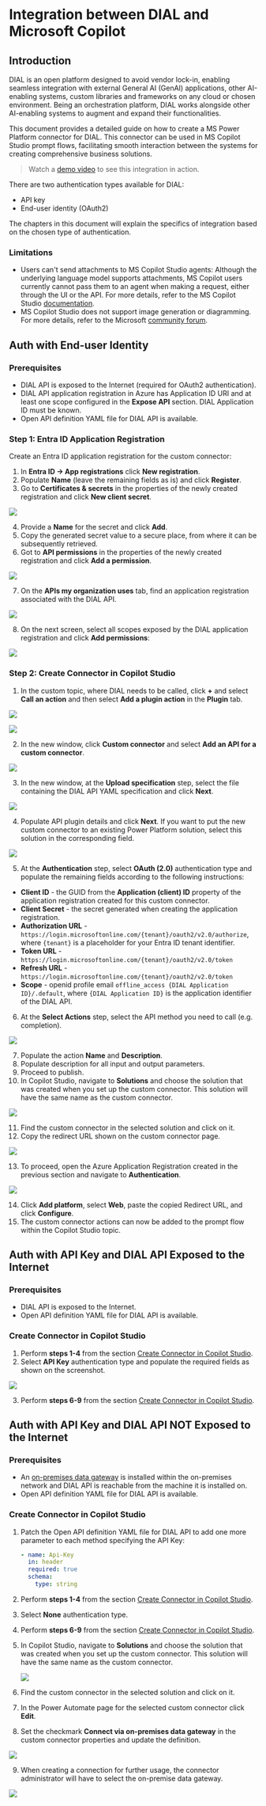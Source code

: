 # Integration between DIAL and Microsoft Copilot

## Introduction

DIAL is an open platform designed to avoid vendor lock-in, enabling seamless integration with external General AI (GenAI) applications, other AI-enabling systems, custom libraries and frameworks on any cloud or chosen environment. Being an orchestration platform, DIAL works alongside other AI-enabling systems to augment and expand their functionalities.

This document provides a detailed guide on how to create a MS Power Platform connector for DIAL. This connector can be used in MS Copilot Studio prompt flows, facilitating smooth interaction between the systems for creating comprehensive business solutions.

> Watch a [demo video](/docs/video%20demos/3.Developers/Integrations/13.dial-copilot.md) to see this integration in action.

There are two authentication types available for DIAL:

* API key
* End-user identity (OAuth2)

The chapters in this document will explain the specifics of integration based on the chosen type of authentication.

### Limitations

* Users can't send attachments to MS Copilot Studio agents: Although the underlying language model supports attachments, MS Copilot users currently cannot pass them to an agent when making a request, either through the UI or the API. For more details, refer to the MS Copilot Studio [documentation](https://learn.microsoft.com/en-us/microsoft-copilot-studio/publication-fundamentals-publish-channels?tabs=web).
* MS Copilot Studio does not support image generation or diagramming. For more details, refer to the Microsoft [community forum](https://community.powerplatform.com/forums/thread/details/?threadid=178879d8-dd5e-4d10-99df-4e8293affb6e).

## Auth with End-user Identity

### Prerequisites

* DIAL API is exposed to the Internet (required for OAuth2 authentication).
* DIAL API application registration in Azure has Application ID URI and at least one scope configured in the **Expose API** section. DIAL Application ID must be known.
* Open API definition YAML file for DIAL API is available.

### Step 1: Entra ID Application Registration

Create an Entra ID application registration for the custom connector:

1.	In **Entra ID -> App registrations** click **New registration**.
2.	Populate **Name** (leave the remaining fields as is) and click **Register**.
3.	Go to **Certificates & secrets** in the properties of the newly created registration and click **New client secret**.

  ![](../img/1.png)

4.	Provide a **Name** for the secret and click **Add**.
5.	Copy the generated secret value to a secure place, from where it can be subsequently retrieved.
6.	Got to **API permissions** in the properties of the newly created registration and click **Add a permission**.

  ![](../img/2.png)

7.	On the **APIs my organization uses** tab, find an application registration associated with the DIAL API.

  ![](../img/3.png)

8.	On the next screen, select all scopes exposed by the DIAL application registration and click **Add permissions**:

  ![](../img/4.png)

### Step 2: Create Connector in Copilot Studio

1.	In the custom topic, where DIAL needs to be called, click **+** and select **Call an action** and then select **Add a plugin action** in the **Plugin** tab.

  ![](../img/5.png)

  ![](../img/6.png)

2.	In the new window, click **Custom connector** and select **Add an API for a custom connector**.

  ![](../img/7.png)

3.	In the new window, at the **Upload specification** step, select the file containing the DIAL API YAML specification and click **Next**.

  ![](../img/8.png)

4.	Populate API plugin details and click **Next**. If you want to put the new custom connector to an existing Power Platform solution, select this solution in the corresponding field.

  ![](../img/9.png)

5.	At the **Authentication** step, select **OAuth (2.0)** authentication type and populate the remaining fields according to the following instructions:

  - **Client ID** - the GUID from the **Application (client) ID** property of the application registration created for this custom connector.
  - **Client Secret** - the secret generated when creating the application registration.
  - **Authorization URL** - `https://login.microsoftonline.com/{tenant}/oauth2/v2.0/authorize`, where `{tenant}` is a placeholder for your Entra ID tenant identifier.
  - **Token URL** - `https://login.microsoftonline.com/{tenant}/oauth2/v2.0/token`
  - **Refresh URL** - `https://login.microsoftonline.com/{tenant}/oauth2/v2.0/token`
  - **Scope** - openid profile email `offline_access {DIAL Application ID}/.default`, where `{DIAL Application ID}` is the application identifier of the DIAL API.

6.	At the **Select Actions** step, select the API method you need to call (e.g. completion).

  ![](../img/10.png)

7.	Populate the action **Name** and **Description**.
8.	Populate description for all input and output parameters.
9.	Proceed to publish.
10.	In Copilot Studio, navigate to **Solutions** and choose the solution that was created when you set up the custom connector. This solution will have the same name as the custom connector.

  ![](../img/11.png)

11.	Find the custom connector in the selected solution and click on it.
12.	Copy the redirect URL shown on the custom connector page.

  ![](../img/12.png)

13.	To proceed, open the Azure Application Registration created in the previous section and navigate to **Authentication**.

  ![](../img/13.png)

14.	Click **Add platform**, select **Web**, paste the copied Redirect URL, and click **Configure**.
15. The custom connector actions can now be added to the prompt flow within the Copilot Studio topic.

## Auth with API Key and DIAL API Exposed to the Internet

### Prerequisites

* DIAL API is exposed to the Internet.
* Open API definition YAML file for DIAL API is available.

### Create Connector in Copilot Studio

1. Perform **steps 1-4** from the section [Create Connector in Copilot Studio](#step-2-create-connector-in-copilot-studio).
3. Select **API Key** authentication type and populate the required fields as shown on the screenshot.

  ![](../img/14.png)

3. Perform **steps 6-9** from the section [Create Connector in Copilot Studio](#step-2-create-connector-in-copilot-studio).

## Auth with API Key and DIAL API NOT Exposed to the Internet

### Prerequisites

* An [on-premises data gateway](https://learn.microsoft.com/en-us/data-integration/gateway/service-gateway-install) is installed within the on-premises network and DIAL API is reachable from the machine it is installed on.
* Open API definition YAML file for DIAL API is available.

### Create Connector in Copilot Studio

1. Patch the Open API definition YAML file for DIAL API to add one more parameter to each method specifying the API Key:

    ```yaml
    - name: Api-Key
      in: header
      required: true
      schema:
        type: string
    ```

2. Perform **steps 1-4** from the section [Create Connector in Copilot Studio](#step-2-create-connector-in-copilot-studio).
3. Select **None** authentication type.
4. Perform **steps 6-9** from the section [Create Connector in Copilot Studio](#step-2-create-connector-in-copilot-studio).
5. In Copilot Studio, navigate to **Solutions** and choose the solution that was created when you set up the custom connector. This solution will have the same name as the custom connector.

    ![](../img/15.png)

6. Find the custom connector in the selected solution and click on it.
7. In the Power Automate page for the selected custom connector click **Edit**.
8. Set the checkmark **Connect via on-premises data gateway** in the custom connector properties and update the definition.

  ![](../img/16.png)

9. When creating a connection for further usage, the connector administrator will have to select the on-premise data gateway.

  ![](../img/17.png)